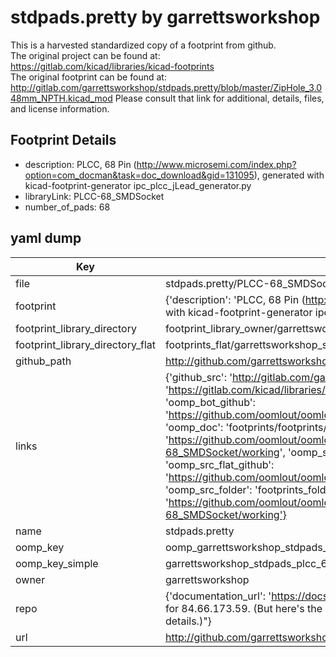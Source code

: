# stdpads.pretty by garrettsworkshop  
This is a harvested standardized copy of a footprint from github.  
The original project can be found at:  
https://gitlab.com/kicad/libraries/kicad-footprints  
The original footprint can be found at:
http://gitlab.com/garrettsworkshop/stdpads.pretty/blob/master/ZipHole_3.048mm_NPTH.kicad_mod
Please consult that link for additional, details, files, and license information.  
## Footprint Details
* description: PLCC, 68 Pin (http://www.microsemi.com/index.php?option=com_docman&task=doc_download&gid=131095), generated with kicad-footprint-generator ipc_plcc_jLead_generator.py  
* libraryLink: PLCC-68_SMDSocket  
* number_of_pads: 68  
## yaml dump  
| Key | Value |  
| --- | --- |  
| file | stdpads.pretty/PLCC-68_SMDSocket.kicad_mod |  
| footprint | {'description': 'PLCC, 68 Pin (http://www.microsemi.com/index.php?option=com_docman&task=doc_download&gid=131095), generated with kicad-footprint-generator ipc_plcc_jLead_generator.py', 'libraryLink': 'PLCC-68_SMDSocket', 'number_of_pads': 68} |  
| footprint_library_directory | footprint_library_owner/garrettsworkshop_stdpads.pretty |  
| footprint_library_directory_flat | footprints_flat/garrettsworkshop_stdpads_plcc_68_smdsocket/working |  
| github_path | http://github.com/garrettsworkshop/stdpads.pretty/blob/master/PLCC-68_SMDSocket.kicad_mod |  
| links | {'github_src': 'http://gitlab.com/garrettsworkshop/stdpads.pretty/blob/master/ZipHole_3.048mm_NPTH.kicad_mod', 'github_src_repo': 'https://gitlab.com/kicad/libraries/kicad-footprints', 'oomp_bot': 'footprints/garrettsworkshop_stdpads_plcc_68_smdsocket/working', 'oomp_bot_github': 'https://github.com/oomlout/oomlout_oomp_footprint_bot/tree/main/footprints/garrettsworkshop_stdpads_plcc_68_smdsocket/working', 'oomp_doc': 'footprints/footprints/garrettsworkshop/stdpads/PLCC-68_SMDSocket/working/', 'oomp_doc_github': 'https://github.com/oomlout/oomlout_oomp_footprint_doc/tree/main/footprints/footprints/garrettsworkshop/stdpads/PLCC-68_SMDSocket/working', 'oomp_src_flat': 'footprints_flat/footprints_flat/garrettsworkshop_stdpads_plcc_68_smdsocket/working', 'oomp_src_flat_github': 'https://github.com/oomlout/oomlout_oomp_footprint_src/tree/main/footprints_flat/garrettsworkshop_stdpads_plcc_68_smdsocket/working', 'oomp_src_folder': 'footprints_folder/footprints_folder/garrettsworkshop/stdpads/PLCC-68_SMDSocket/working', 'oomp_src_folder_github': 'https://github.com/oomlout/oomlout_oomp_footprint_src/tree/main/footprints_folder/garrettsworkshop/stdpads/PLCC-68_SMDSocket/working'} |  
| name | stdpads.pretty |  
| oomp_key | oomp_garrettsworkshop_stdpads_plcc_68_smdsocket |  
| oomp_key_simple | garrettsworkshop_stdpads_plcc_68_smdsocket |  
| owner | garrettsworkshop |  
| repo | {'documentation_url': 'https://docs.github.com/rest/overview/resources-in-the-rest-api#rate-limiting', 'message': "API rate limit exceeded for 84.66.173.59. (But here's the good news: Authenticated requests get a higher rate limit. Check out the documentation for more details.)"} |  
| url | http://github.com/garrettsworkshop/stdpads.pretty |  

